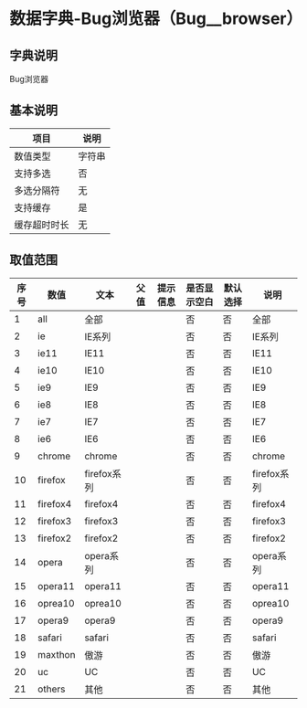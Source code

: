 # 数据字典-Bug浏览器（Bug__browser）
## 字典说明
Bug浏览器

## 基本说明
| 项目 | 说明 |
| -- | -- |
| 数值类型 | 字符串 |
| 支持多选 | 否 |
| 多选分隔符 | 无 |
| 支持缓存 | 是 |
| 缓存超时时长 | 无 |

## 取值范围
| 序号 | 数值 | 文本 | 父值 | 提示信息 | 是否显示空白 | 默认选择 | 说明 |
| -- | -- | -- | -- | -- | -- | -- | -- |
| 1 | all | 全部 |  |  | 否 | 否 | 全部 |
| 2 | ie | IE系列 |  |  | 否 | 否 | IE系列 |
| 3 | ie11 | IE11 |  |  | 否 | 否 | IE11 |
| 4 | ie10 | IE10 |  |  | 否 | 否 | IE10 |
| 5 | ie9 | IE9 |  |  | 否 | 否 | IE9 |
| 6 | ie8 | IE8 |  |  | 否 | 否 | IE8 |
| 7 | ie7 | IE7 |  |  | 否 | 否 | IE7 |
| 8 | ie6 | IE6 |  |  | 否 | 否 | IE6 |
| 9 | chrome | chrome |  |  | 否 | 否 | chrome |
| 10 | firefox | firefox系列 |  |  | 否 | 否 | firefox系列 |
| 11 | firefox4 | firefox4 |  |  | 否 | 否 | firefox4 |
| 12 | firefox3 | firefox3 |  |  | 否 | 否 | firefox3 |
| 13 | firefox2 | firefox2 |  |  | 否 | 否 | firefox2 |
| 14 | opera | opera系列 |  |  | 否 | 否 | opera系列 |
| 15 | opera11 | opera11 |  |  | 否 | 否 | opera11 |
| 16 | oprea10 | oprea10 |  |  | 否 | 否 | oprea10 |
| 17 | opera9 | opera9 |  |  | 否 | 否 | opera9 |
| 18 | safari | safari |  |  | 否 | 否 | safari |
| 19 | maxthon | 傲游 |  |  | 否 | 否 | 傲游 |
| 20 | uc | UC |  |  | 否 | 否 | UC |
| 21 | others | 其他 |  |  | 否 | 否 | 其他 |

